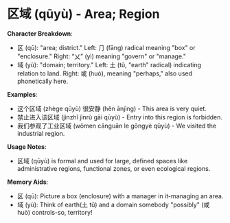 # **区域 (qūyù) - Area; Region**

**Character Breakdown**:  
- 区 (qū): "area; district." Left: ⺆ (fāng) radical meaning "box" or "enclosure." Right: “乂” (yì) meaning "govern" or "manage."  
- 域 (yù): "domain; territory." Left: 土 (tǔ, "earth" radical) indicating relation to land. Right: 或 (huò), meaning "perhaps," also used phonetically here.

**Examples**:  
- 这个区域 (zhège qūyù) 很安静 (hěn ānjìng) - This area is very quiet.  
- 禁止进入该区域 (jìnzhǐ jìnrù gāi qūyù) - Entry into this region is forbidden.  
- 我们参观了工业区域 (wǒmen cānguān le gōngyè qūyù) - We visited the industrial region.

**Usage Notes**:  
- 区域 (qūyù) is formal and used for large, defined spaces like administrative regions, functional zones, or even ecological regions.

**Memory Aids**:  
- 区 (qū): Picture a box (enclosure) with a manager in it-managing an area.  
- 域 (yù): Think of earth(土 tǔ) and a domain somebody "possibly" (或 huò) controls-so, territory!